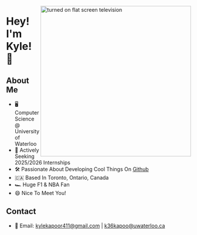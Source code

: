 <p align="left">
  <img src="https://images.unsplash.com/photo-1503437313881-503a91226402?q=80&w=2832&auto=format&fit=crop&ixlib=rb-4.0.3&ixid=M3wxMjA3fDB8MHxwaG90by1wYWdlfHx8fGVufDB8fHx8fA%3D%3D" width="410" alt="turned on flat screen television" align="right" />
  <h1>Hey! I'm Kyle! 👋</h1>

  ## About Me
  * 🖥 Computer Science @ University of Waterloo
  * 🚀 Actively Seeking 2025/2026 Internships
  * 🛠 Passionate About Developing Cool Things On [Github](https://github.com/kylekapoor?tab=repositories)
  * 🇨🇦 Based In Toronto, Ontario, Canada
  * 🏎 Huge F1 & NBA Fan
  * 😄 Nice To Meet You!

  ## Contact
  - 📧 Email: [kylekapoor411@gmail.com](mailto:kylekapoor411@gmail.com) | [k36kapoo@uwaterloo.ca](mailto:k36kapoo@uwaterloo.ca)
</p>
